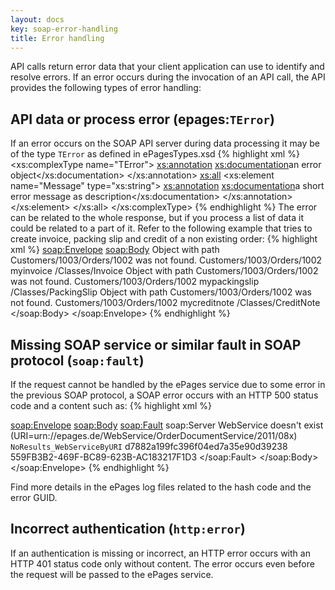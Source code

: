 ```yaml
---
layout: docs
key: soap-error-handling
title: Error handling
---
```


API calls return error data that your client application can use to identify and resolve errors.
If an error occurs during the invocation of an API call, the API provides the following types of error handling:

## API data or process error (epages:`TError`)

If an error occurs on the SOAP API server during data processing it may be of the type `TError` as defined in ePagesTypes.xsd
{% highlight xml %}
<xs:complexType name="TError">
  <xs:annotation>
    <xs:documentation>an error object</xs:documentation>
  </xs:annotation>
  <xs:all>
    <xs:element name="Message" type="xs:string">
      <xs:annotation>
        <xs:documentation>a short error message as description</xs:documentation>
      </xs:annotation>
    </xs:element>
  </xs:all>
</xs:complexType>
{% endhighlight %}
The error can be related to the whole response, but if you process a list of data it could be related to a part of it. Refer to the following example that tries to create invoice, packing slip and credit of a non existing order:
{% highlight xml %}
<soap:Envelope>
  <soap:Body>
    <createResponse>
      <OrderDocuments soapenc:arrayType="namesp347:TCreate_Return[3]" xsi:type="soapenc:Array">
        <OrderDocument xsi:type="namesp347:TCreate_Return">
          <Error xsi:type="namesp348:TError">
            <Message xsi:type="xsd:string">Object with path Customers/1003/Orders/1002 was not found.</Message>
          </Error>
          <Order xsi:type="xsd:string">Customers/1003/Orders/1002</Order>
          <Alias xsi:type="xsd:string">myinvoice</Alias>
          <Class xsi:type="xsd:string">/Classes/Invoice</Class>
        </OrderDocument>
        <OrderDocument xsi:type="namesp347:TCreate_Return">
          <Error xsi:type="namesp348:TError">
            <Message xsi:type="xsd:string">Object with path Customers/1003/Orders/1002 was not found.</Message>
          </Error>
          <Order xsi:type="xsd:string">Customers/1003/Orders/1002</Order>
          <Alias xsi:type="xsd:string">mypackingslip</Alias>
          <Class xsi:type="xsd:string">/Classes/PackingSlip</Class>
        </OrderDocument>
        <OrderDocument xsi:type="namesp347:TCreate_Return">
          <Error xsi:type="namesp348:TError">
            <Message xsi:type="xsd:string">Object with path Customers/1003/Orders/1002 was not found.</Message>
          </Error>
          <Order xsi:type="xsd:string">Customers/1003/Orders/1002</Order>
          <Alias xsi:type="xsd:string">mycreditnote</Alias>
          <Class xsi:type="xsd:string">/Classes/CreditNote</Class>
        </OrderDocument>
      </OrderDocuments>
    </createResponse>
  </soap:Body>
</soap:Envelope>
{% endhighlight %}

## Missing SOAP service or similar fault in SOAP protocol (`soap:fault`)

If the request cannot be handled by the ePages service due to some error in the previous SOAP protocol, a SOAP error occurs with an HTTP 500 status code and a content such as:
{% highlight xml %}
<?xml version="1.0" encoding="UTF-8"?>
<soap:Envelope>
  <soap:Body>
    <soap:Fault>
      <faultcode>soap:Server</faultcode>
      <faultstring>WebService doesn't exist (URI=urn://epages.de/WebService/OrderDocumentService/2011/08x)</faultstring>
      <detail>
        <ErrorDetails>
          <Code xsi:type="xsd:string">NoResults_WebServiceByURI</Code>
          <Hash xsi:type="xsd:string">d7882a199fc396f04ed7a35e90d39238</Hash>
          <GUID xsi:type="xsd:string">559FB3B2-469F-BC89-623B-AC183217F1D3</GUID>
        </ErrorDetails>
      </detail>
    </soap:Fault>
  </soap:Body>
</soap:Envelope>
{% endhighlight %}

Find more details in the ePages log files related to the hash code and the error GUID.

## Incorrect authentication (`http:error`)

If an authentication is missing or incorrect, an HTTP error occurs with an HTTP 401 status code only without content. The error occurs even before the request will be passed to the ePages service.
